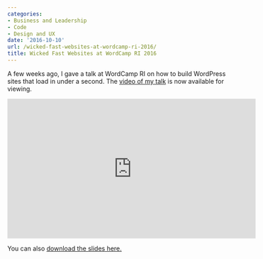 ```yaml
---
categories:
- Business and Leadership
- Code
- Design and UX
date: '2016-10-10'
url: /wicked-fast-websites-at-wordcamp-ri-2016/
title: Wicked Fast Websites at WordCamp RI 2016
---
```


A few weeks ago, I gave a talk at WordCamp RI on how to build WordPress sites that load in under a second. The [video of my talk](http://wordpress.tv/2016/10/07/chris-ferdinandi-wicked-fast-wordpress/) is now available for viewing.

<div class="fluid-vids"><iframe width="560" height="315" src="https://videopress.com/embed/bpEpxTgN" frameborder="0" allowfullscreen></iframe></div>

You can also [download the slides here.](https://speakerdeck.com/cferdinandi/wicked-fast-websites-wordcamp-ri-2016)